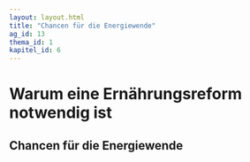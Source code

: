 ```yaml
---
layout: layout.html
title: "Chancen für die Energiewende"
ag_id: 13
thema_id: 1
kapitel_id: 6
---
```


# Warum eine Ernährungsreform notwendig ist

## Chancen für die Energiewende
